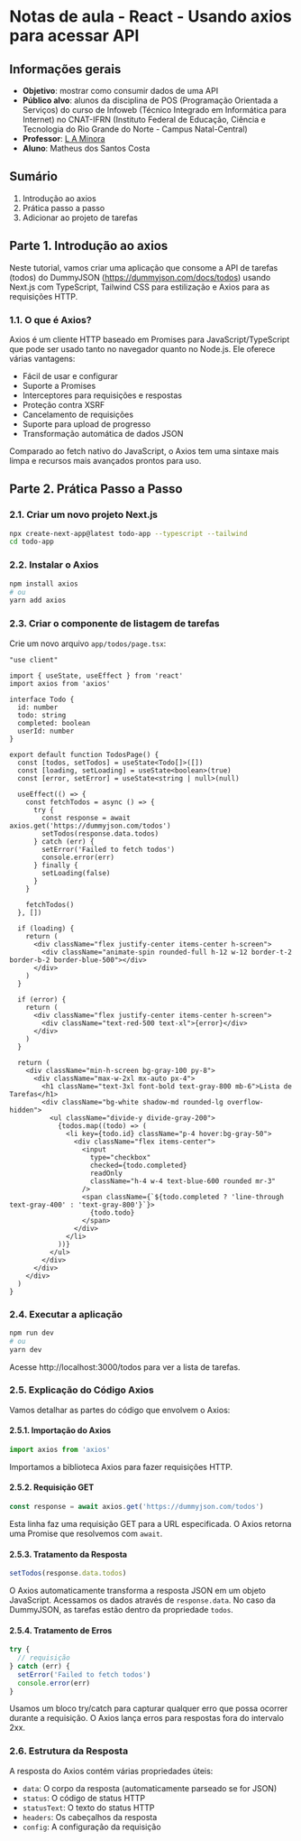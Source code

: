 # Notas de aula - React - Usando axios para acessar API
## Informações gerais
- **Objetivo**: mostrar como consumir dados de uma API
- **Público alvo**: alunos da disciplina de POS (Programação Orientada a Serviços) do curso de Infoweb (Técnico Integrado em Informática para Internet) no CNAT-IFRN (Instituto Federal de Educação, Ciência e Tecnologia do Rio Grande do Norte - Campus Natal-Central)
- **Professor**: [L A Minora](https://github.com/leonardo-minora/)
- **Aluno**: Matheus dos Santos Costa


## Sumário
1. Introdução ao axios
2. Prática passo a passo
3. Adicionar ao projeto de tarefas

## Parte 1. Introdução ao axios

Neste tutorial, vamos criar uma aplicação que consome a API de tarefas (todos) do DummyJSON (https://dummyjson.com/docs/todos) usando Next.js com TypeScript, Tailwind CSS para estilização e Axios para as requisições HTTP.

### 1.1. O que é Axios?

Axios é um cliente HTTP baseado em Promises para JavaScript/TypeScript que pode ser usado tanto no navegador quanto no Node.js. Ele oferece várias vantagens:

- Fácil de usar e configurar
- Suporte a Promises
- Interceptores para requisições e respostas
- Proteção contra XSRF
- Cancelamento de requisições
- Suporte para upload de progresso
- Transformação automática de dados JSON

Comparado ao fetch nativo do JavaScript, o Axios tem uma sintaxe mais limpa e recursos mais avançados prontos para uso.

## Parte 2. Prática Passo a Passo

### 2.1. Criar um novo projeto Next.js

```bash
npx create-next-app@latest todo-app --typescript --tailwind
cd todo-app
```

### 2.2. Instalar o Axios

```bash
npm install axios
# ou
yarn add axios
```

### 2.3. Criar o componente de listagem de tarefas

Crie um novo arquivo `app/todos/page.tsx`:

```tsx
"use client"

import { useState, useEffect } from 'react'
import axios from 'axios'

interface Todo {
  id: number
  todo: string
  completed: boolean
  userId: number
}

export default function TodosPage() {
  const [todos, setTodos] = useState<Todo[]>([])
  const [loading, setLoading] = useState<boolean>(true)
  const [error, setError] = useState<string | null>(null)

  useEffect(() => {
    const fetchTodos = async () => {
      try {
        const response = await axios.get('https://dummyjson.com/todos')
        setTodos(response.data.todos)
      } catch (err) {
        setError('Failed to fetch todos')
        console.error(err)
      } finally {
        setLoading(false)
      }
    }

    fetchTodos()
  }, [])

  if (loading) {
    return (
      <div className="flex justify-center items-center h-screen">
        <div className="animate-spin rounded-full h-12 w-12 border-t-2 border-b-2 border-blue-500"></div>
      </div>
    )
  }

  if (error) {
    return (
      <div className="flex justify-center items-center h-screen">
        <div className="text-red-500 text-xl">{error}</div>
      </div>
    )
  }

  return (
    <div className="min-h-screen bg-gray-100 py-8">
      <div className="max-w-2xl mx-auto px-4">
        <h1 className="text-3xl font-bold text-gray-800 mb-6">Lista de Tarefas</h1>
        <div className="bg-white shadow-md rounded-lg overflow-hidden">
          <ul className="divide-y divide-gray-200">
            {todos.map((todo) => (
              <li key={todo.id} className="p-4 hover:bg-gray-50">
                <div className="flex items-center">
                  <input
                    type="checkbox"
                    checked={todo.completed}
                    readOnly
                    className="h-4 w-4 text-blue-600 rounded mr-3"
                  />
                  <span className={`${todo.completed ? 'line-through text-gray-400' : 'text-gray-800'}`}>
                    {todo.todo}
                  </span>
                </div>
              </li>
            ))}
          </ul>
        </div>
      </div>
    </div>
  )
}
```

### 2.4. Executar a aplicação

```bash
npm run dev
# ou
yarn dev
```

Acesse http://localhost:3000/todos para ver a lista de tarefas.

### 2.5. Explicação do Código Axios

Vamos detalhar as partes do código que envolvem o Axios:

#### 2.5.1. Importação do Axios

```typescript
import axios from 'axios'
```

Importamos a biblioteca Axios para fazer requisições HTTP.

#### 2.5.2. Requisição GET

```typescript
const response = await axios.get('https://dummyjson.com/todos')
```

Esta linha faz uma requisição GET para a URL especificada. O Axios retorna uma Promise que resolvemos com `await`.

#### 2.5.3. Tratamento da Resposta

```typescript
setTodos(response.data.todos)
```

O Axios automaticamente transforma a resposta JSON em um objeto JavaScript. Acessamos os dados através de `response.data`. No caso da DummyJSON, as tarefas estão dentro da propriedade `todos`.

#### 2.5.4. Tratamento de Erros

```typescript
try {
  // requisição
} catch (err) {
  setError('Failed to fetch todos')
  console.error(err)
}
```

Usamos um bloco try/catch para capturar qualquer erro que possa ocorrer durante a requisição. O Axios lança erros para respostas fora do intervalo 2xx.

### 2.6. Estrutura da Resposta

A resposta do Axios contém várias propriedades úteis:

- `data`: O corpo da resposta (automaticamente parseado se for JSON)
- `status`: O código de status HTTP
- `statusText`: O texto do status HTTP
- `headers`: Os cabeçalhos da resposta
- `config`: A configuração da requisição

